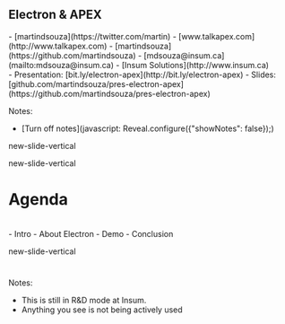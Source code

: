 ## Electron & APEX


<p class="no-bullet"></p>
- <i class="fa fa-twitter"></i> [martindsouza](https://twitter.com/martin)
- <i class="fa fa-rss"></i> [www.talkapex.com](http://www.talkapex.com)
- <i class="fa fa-github"></i> [martindsouza](https://github.com/martindsouza)
- <i class="fa fa-envelope-o"></i> [mdsouza@insum.ca](mailto:mdsouza@insum.ca)
- <i class="fa fa-building-o"></i> [Insum Solutions](http://www.insum.ca)

</br>
- Presentation: [bit.ly/electron-apex](http://bit.ly/electron-apex)
- Slides: [github.com/martindsouza/pres-electron-apex](https://github.com/martindsouza/pres-electron-apex)

Notes:
- [Turn off notes](javascript: Reveal.configure({"showNotes": false}&#41;;)

new-slide-vertical

new-slide-vertical
# Agenda

</br>
- Intro
- About Electron
- Demo
- Conclusion

new-slide-vertical
<!-- .slide: data-background="red" -->
# <i class="fa fa-exclamation-triangle  fa-3x white"></i>

Notes:
- This is still in R&D mode at Insum. </br>
- Anything you see is not being actively used
